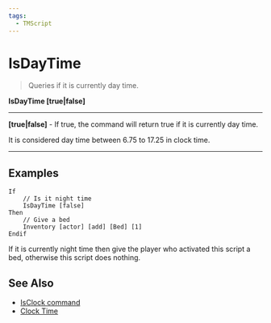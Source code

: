 ```yaml
---
tags:
  - TMScript
---
```


# IsDayTime

> Queries if it is currently day time.

**IsDayTime \[true|false\]**

_____

**\[true|false\]** - If true, the command will return true if it is currently day time.

It is considered day time between 6.75 to 17.25 in clock time.

_____

## Examples

``` title="isdaytime-example.txt" linenums="1"
If
    // Is it night time
    IsDayTime [false]
Then
    // Give a bed
    Inventory [actor] [add] [Bed] [1]
Endif
```

If it is currently night time then give the player who activated this script a bed, otherwise this script does nothing.

## See Also

* [IsClock command](/tmscript/commands/query-commands/isclock/)
* [Clock Time](/documentation/clock-time/)
